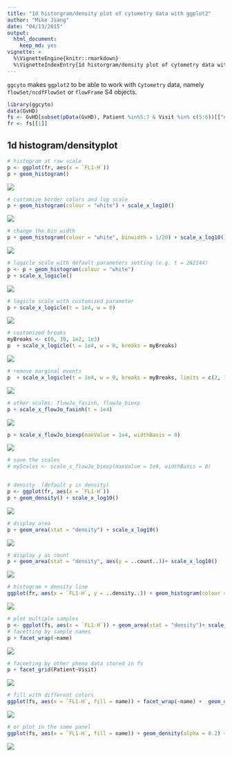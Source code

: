 ```yaml
---
title: "1d historgram/density plot of cytometry data with ggplot2"
author: "Mike Jiang"
date: "04/13/2015"
output:
  html_document:
    keep_md: yes
vignette: >    
  %\VignetteEngine{knitr::rmarkdown}
  %\VignetteIndexEntry{1d historgram/density plot of cytometry data with ggplot2}        
---
```




`ggcyto` makes `ggplot2` to be able to work with `Cytometry` data, namely `flowSet/ncdfFlowSet` or `flowFrame` S4 objects.



```r
library(ggcyto)
data(GvHD)
fs <- GvHD[subset(pData(GvHD), Patient %in%5:7 & Visit %in% c(5:6))[["name"]]]
fr <- fs[[1]]
```

## 1d histogram/densityplot

```r
# histogram at raw scale
p <- ggplot(fr, aes(x = `FL1-H`)) 
p + geom_histogram() 
```

![](ggplot.flowSet.1d_files/figure-html/unnamed-chunk-3-1.png)<!-- -->

```r
# customize border colors and log scale 
p + geom_histogram(colour = "white") + scale_x_log10()
```

![](ggplot.flowSet.1d_files/figure-html/unnamed-chunk-3-2.png)<!-- -->

```r
# change the bin width
p + geom_histogram(colour = "white", binwidth = 1/20) + scale_x_log10()
```

![](ggplot.flowSet.1d_files/figure-html/unnamed-chunk-3-3.png)<!-- -->

```r
# logicle scale with default parameters setting (e.g. t = 262144)
p <- p + geom_histogram(colour = "white")
p + scale_x_logicle()
```

![](ggplot.flowSet.1d_files/figure-html/unnamed-chunk-3-4.png)<!-- -->

```r
# logicle scale with customized parameter
p + scale_x_logicle(t = 1e4, w = 0)
```

![](ggplot.flowSet.1d_files/figure-html/unnamed-chunk-3-5.png)<!-- -->

```r
# customized breaks
myBreaks <- c(0, 10, 1e2, 1e3)
p  + scale_x_logicle(t = 1e4, w = 0, breaks = myBreaks)
```

![](ggplot.flowSet.1d_files/figure-html/unnamed-chunk-3-6.png)<!-- -->

```r
# remove marginal events
p  + scale_x_logicle(t = 1e4, w = 0, breaks = myBreaks, limits = c(2, 1e4))
```

![](ggplot.flowSet.1d_files/figure-html/unnamed-chunk-3-7.png)<!-- -->

```r
# other scales: flowJo_fasinh, flowJo_biexp
p + scale_x_flowJo_fasinh(t = 1e4)
```

![](ggplot.flowSet.1d_files/figure-html/unnamed-chunk-3-8.png)<!-- -->

```r
p + scale_x_flowJo_biexp(maxValue = 1e4, widthBasis = 0)
```

![](ggplot.flowSet.1d_files/figure-html/unnamed-chunk-3-9.png)<!-- -->

```r
# save the scales
# myScales <- scale_x_flowJo_biexp(maxValue = 1e4, widthBasis = 0)


# density  (default y is density)
p <- ggplot(fr, aes(x = `FL1-H`)) 
p + geom_density() + scale_x_log10()
```

![](ggplot.flowSet.1d_files/figure-html/unnamed-chunk-3-10.png)<!-- -->

```r
# display area
p + geom_area(stat = "density") + scale_x_log10()
```

![](ggplot.flowSet.1d_files/figure-html/unnamed-chunk-3-11.png)<!-- -->

```r
# display y as count
p + geom_area(stat = "density", aes(y = ..count..))+ scale_x_log10()
```

![](ggplot.flowSet.1d_files/figure-html/unnamed-chunk-3-12.png)<!-- -->

```r
# histogram + density line
ggplot(fr, aes(x = `FL1-H`, y = ..density..)) + geom_histogram(colour = "white") + geom_density(color = "red") + scale_x_log10()
```

![](ggplot.flowSet.1d_files/figure-html/unnamed-chunk-3-13.png)<!-- -->

```r
# plot multiple samples
p <- ggplot(fs, aes(x = `FL1-H`)) + geom_area(stat = "density")+ scale_x_log10()
# facetting by sample names
p + facet_wrap(~name) 
```

![](ggplot.flowSet.1d_files/figure-html/unnamed-chunk-3-14.png)<!-- -->

```r
# faceeting by other pheno data stored in fs
p + facet_grid(Patient~Visit)
```

![](ggplot.flowSet.1d_files/figure-html/unnamed-chunk-3-15.png)<!-- -->

```r
# fill with different colors
ggplot(fs, aes(x = `FL1-H`, fill = name)) + facet_wrap(~name) +  geom_density(alpha = 0.2)+ scale_x_log10()
```

![](ggplot.flowSet.1d_files/figure-html/unnamed-chunk-3-16.png)<!-- -->

```r
# or plot in the same panel
ggplot(fs, aes(x = `FL1-H`, fill = name)) + geom_density(alpha = 0.2) + scale_x_log10()
```

![](ggplot.flowSet.1d_files/figure-html/unnamed-chunk-3-17.png)<!-- -->

